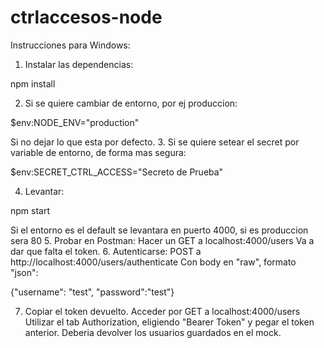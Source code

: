 # ctrlaccesos-node
Instrucciones para Windows: 
1. Instalar las dependencias: 

npm install

2. Si se quiere cambiar de entorno, por ej produccion:

$env:NODE_ENV="production"

Si no dejar lo que esta por defecto. 
3. Si se quiere setear el secret por variable de entorno, de forma mas segura:

$env:SECRET_CTRL_ACCESS="Secreto de Prueba"

4. Levantar:

npm start

Si el entorno es el default se levantara en puerto 4000, si es produccion sera 80
5. Probar en Postman:
Hacer un GET a localhost:4000/users
Va a dar que falta el token.
6. Autenticarse:
POST a http://localhost:4000/users/authenticate
Con body en "raw", formato "json":

{"username": "test", "password":"test"}

7. Copiar el token devuelto. Acceder por GET a localhost:4000/users
Utilizar el tab Authorization, eligiendo "Bearer Token" y pegar el token anterior.
Deberia devolver los usuarios guardados en el mock.
